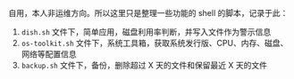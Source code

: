 自用，本人非运维方向。所以这里只是整理一些功能的 shell 的脚本，记录于此：

1. `dish.sh` 文件下，简单应用，磁盘利用率判断，并写入文件作为警示信息
2. `os-toolkit.sh` 文件下，系统工具箱，获取系统发行版、CPU、内存、磁盘、网络等配置信息
3. `backup.sh` 文件下，备份，删除超过 X 天的文件和保留最近 X 天的文件
